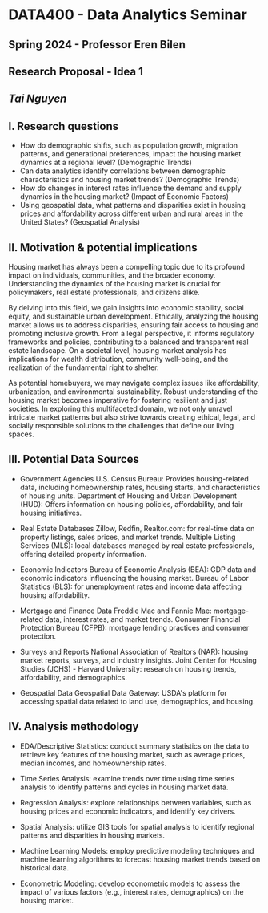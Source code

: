 # DATA400 - Data Analytics Seminar
## Spring 2024 - Professor Eren Bilen 
## Research Proposal - Idea 1

## _Tai Nguyen_

## I. Research questions
- How do demographic shifts, such as population growth, migration patterns, and generational preferences, impact the housing market dynamics at a regional level? (Demographic Trends)
- Can data analytics identify correlations between demographic characteristics and housing market trends? (Demographic Trends)
- How do changes in interest rates influence the demand and supply dynamics in the housing market? (Impact of Economic Factors)
- Using geospatial data, what patterns and disparities exist in housing prices and affordability across different urban and rural areas in the United States? (Geospatial Analysis)


## II. Motivation & potential implications
Housing market has always been a compelling topic due to its profound impact on individuals, communities, and the broader economy. Understanding the dynamics of the housing market is crucial for policymakers, real estate professionals, and citizens alike. 

By delving into this field, we gain insights into economic stability, social equity, and sustainable urban development. Ethically, analyzing the housing market allows us to address disparities, ensuring fair access to housing and promoting inclusive growth. From a legal perspective, it informs regulatory frameworks and policies, contributing to a balanced and transparent real estate landscape. On a societal level, housing market analysis has implications for wealth distribution, community well-being, and the realization of the fundamental right to shelter. 

As potential homebuyers, we may navigate complex issues like affordability, urbanization, and environmental sustainability. Robust understanding of the housing market becomes imperative for fostering resilient and just societies. In exploring this multifaceted domain, we not only unravel intricate market patterns but also strive towards creating ethical, legal, and socially responsible solutions to the challenges that define our living spaces.

## III. Potential Data Sources

* Government Agencies
U.S. Census Bureau: Provides housing-related data, including homeownership rates, housing starts, and characteristics of housing units.
Department of Housing and Urban Development (HUD): Offers information on housing policies, affordability, and fair housing initiatives.

* Real Estate Databases
Zillow, Redfin, Realtor.com: for real-time data on property listings, sales prices, and market trends.
Multiple Listing Services (MLS): local databases managed by real estate professionals, offering detailed property information.

* Economic Indicators
Bureau of Economic Analysis (BEA): GDP data and economic indicators influencing the housing market.
Bureau of Labor Statistics (BLS): for unemployment rates and income data affecting housing affordability.

* Mortgage and Finance Data
Freddie Mac and Fannie Mae: mortgage-related data, interest rates, and market trends.
Consumer Financial Protection Bureau (CFPB): mortgage lending practices and consumer protection.

* Surveys and Reports
National Association of Realtors (NAR): housing market reports, surveys, and industry insights.
Joint Center for Housing Studies (JCHS) - Harvard University: research on housing trends, affordability, and demographics.

* Geospatial Data
Geospatial Data Gateway: USDA's platform for accessing spatial data related to land use, demographics, and housing.

## IV. Analysis methodology
* EDA/Descriptive Statistics: conduct summary statistics on the data to retrieve key features of the housing market, such as average prices, median incomes, and homeownership rates.

* Time Series Analysis: examine trends over time using time series analysis to identify patterns and cycles in housing market data.

* Regression Analysis: explore relationships between variables, such as housing prices and economic indicators, and identify key drivers.

* Spatial Analysis: utilize GIS tools for spatial analysis to identify regional patterns and disparities in housing markets.

* Machine Learning Models: employ predictive modeling techniques and machine learning algorithms to forecast housing market trends based on historical data.

* Econometric Modeling: develop econometric models to assess the impact of various factors (e.g., interest rates, demographics) on the housing market.

